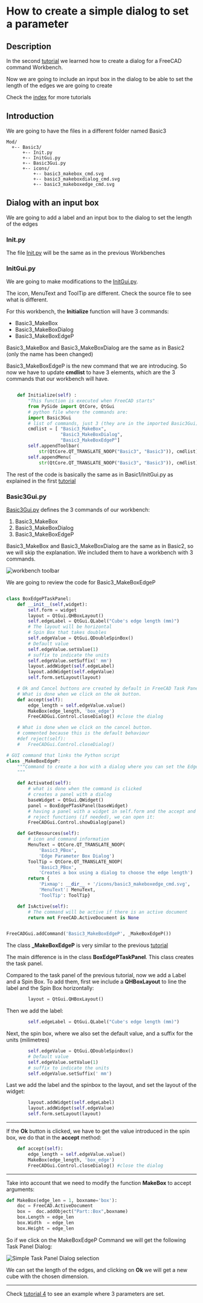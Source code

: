 # How to create a simple dialog to set a parameter

## Description
In the second [tutorial](./tut_fwb_2.md) we learned how to create a dialog for a FreeCAD command Workbench. 

Now we are going to include an input box in the dialog to be able to set the length of the edges we are going to create

Check the [index](./readme.md) for more tutorials

## Introduction
We are going to have the files in a different folder named Basic3

```
Mod/
  +-- Basic3/
      +-- Init.py
      +-- InitGui.py
      +-- Basic3Gui.py
      +-- icons/
          +-- basic3_makebox_cmd.svg
          +-- basic3_makeboxdialog_cmd.svg
          +-- basic3_makeboxedge_cmd.svg
```

## Dialog with an input box

We are going to add a label and an input box to the dialog to set the length of the edges

### Init.py

The file [Init.py](basic3_wb/Init.py) will be the same as in the previous Workbenches

### InitGui.py

We are going to make modifications to the [InitGui.py](basic3_wb/InitGui.py).

The icon, MenuText and ToolTip are different. Check the source file to see what is different.

For this workbench, the **Initialize** function will have 3 commands:
- Basic3_MakeBox
- Basic3_MakeBoxDialog
- Basic3_MakeBoxEdgeP

Basic3_MakeBox and Basic3_MakeBoxDialog are the same as in Basic2 (only the name has been changed)

Basic3_MakeBoxEdgeP is the new command that we are introducing.
So now we have to update **cmdlist** to have 3 elements, which are the 3 commands that our workbench will have.

```python

    def Initialize(self) :
        "This function is executed when FreeCAD starts"
        from PySide import QtCore, QtGui
        # python file where the commands are:
        import Basic3Gui
        # list of commands, just 3 (they are in the imported Basic3Gui):
        cmdlist = [ "Basic3_MakeBox",
                    "Basic3_MakeBoxDialog",
                    "Basic3_MakeBoxEdgeP"]
        self.appendToolbar(
            str(QtCore.QT_TRANSLATE_NOOP("Basic3", "Basic3")), cmdlist)
        self.appendMenu(
            str(QtCore.QT_TRANSLATE_NOOP("Basic3", "Basic3")), cmdlist)


```

The rest of the code is basically the same as in Basic1/InitGui.py as explained in the first [tutorial](./tut_fwb_1.md)

### Basic3Gui.py

[Basic3Gui.py](basic3_wb/Basic3Gui.py) defines the 3 commands of our workbench:
1. Basic3_MakeBox
1. Basic3_MakeBoxDialog
1. Basic3_MakeBoxEdgeP

Basic3_MakeBox and Basic3_MakeBoxDialog are the same as in Basic2, so we will skip the explanation. We included them to have a workbench with 3 commands.

![workbench toolbar](imgs/wb3_toolbar.png)


We are going to review the code for Basic3_MakeBoxEdgeP


```python

class BoxEdgePTaskPanel:
    def __init__(self,widget):
        self.form = widget
        layout = QtGui.QHBoxLayout()
        self.edgeLabel = QtGui.QLabel("Cube's edge length (mm)")
        # The layout will be horizontal
        # Spin Box that takes doubles
        self.edgeValue = QtGui.QDoubleSpinBox()
        # Default value
        self.edgeValue.setValue(1)
        # suffix to indicate the units
        self.edgeValue.setSuffix(' mm')
        layout.addWidget(self.edgeLabel)
        layout.addWidget(self.edgeValue)
        self.form.setLayout(layout)

    # Ok and Cancel buttons are created by default in FreeCAD Task Panels
    # What is done when we click on the ok button.
    def accept(self):
        edge_length = self.edgeValue.value()
        MakeBox(edge_length, 'box_edge')
        FreeCADGui.Control.closeDialog() #close the dialog

    # What is done when we click on the cancel button.
    # commented because this is the default behaviour
    #def reject(self):
    #   FreeCADGui.Control.closeDialog()

# GUI command that links the Python script
class _MakeBoxEdgeP:
    """Command to create a box with a dialog where you can set the Edge length
    """

    def Activated(self):
        # what is done when the command is clicked
        # creates a panel with a dialog
        baseWidget = QtGui.QWidget()
        panel = BoxEdgePTaskPanel(baseWidget)
        # having a panel with a widget in self.form and the accept and 
        # reject functions (if needed), we can open it:
        FreeCADGui.Control.showDialog(panel)

    def GetResources(self):
        # icon and command information
        MenuText = QtCore.QT_TRANSLATE_NOOP(
            'Basic3_PBox',
            'Edge Parameter Box Dialog')
        ToolTip = QtCore.QT_TRANSLATE_NOOP(
            'Basic3_PBox',
            'Creates a box using a dialog to choose the edge length')
        return {
            'Pixmap': __dir__ + '/icons/basic3_makeboxedge_cmd.svg',
            'MenuText': MenuText,
            'ToolTip': ToolTip}

    def IsActive(self):
        # The command will be active if there is an active document
        return not FreeCAD.ActiveDocument is None


FreeCADGui.addCommand('Basic3_MakeBoxEdgeP', _MakeBoxEdgeP())

```

The class **_MakeBoxEdgeP** is very similar to the previous [tutorial](./tut_fwb_2.md)

The main difference is in the class **BoxEdgePTaskPanel**. This class creates the task panel.

Compared to the task panel of the previous tutorial, now we add a Label and a Spin Box. To add them, first we include a **QHBoxLayout** to line the label and the Spin Box horizontally:

```python
        layout = QtGui.QHBoxLayout()
```

Then we add the label:

```python
        self.edgeLabel = QtGui.QLabel("Cube's edge length (mm)")
```

Next, the spin box, where we also set the default value, and a suffix for the units (milimetres)

```python
        self.edgeValue = QtGui.QDoubleSpinBox()
        # Default value
        self.edgeValue.setValue(1)
        # suffix to indicate the units
        self.edgeValue.setSuffix(' mm')
```

Last we add the label and the spinbox to the layout, and set the layout of the widget:

```python
        layout.addWidget(self.edgeLabel)
        layout.addWidget(self.edgeValue)
        self.form.setLayout(layout)
```

---

If the **Ok** button is clicked, we have to get the value introduced in the spin box, we do that in the **accept** method:

```python
    def accept(self):
        edge_length = self.edgeValue.value()
        MakeBox(edge_length, 'box_edge')
        FreeCADGui.Control.closeDialog() #close the dialog
```

---

Take into account that we need to modify the function **MakeBox** to accept arguments:


```python
def MakeBox(edge_len = 1, boxname='box'):
    doc = FreeCAD.ActiveDocument
    box =  doc.addObject("Part::Box",boxname)
    box.Length = edge_len
    box.Width  = edge_len
    box.Height = edge_len
```

So if we click on the MakeBoxEdgeP Command we will get the following Task Panel Dialog:

![Simple Task Panel Dialog selection](imgs/wb3_dialog.png)

We can set the length of the edges, and clicking on **Ok** we will get a new cube with the chosen dimension.

------

Check [tutorial 4](./tut_fwb_4.md) to see an example where 3 parameters are set.

